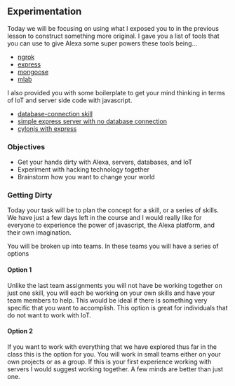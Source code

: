 ## Experimentation

Today we will be focusing on using what I exposed you to in the previous lesson to construct something more original.
I gave you a list of tools that you can use to give Alexa some super powers these tools being...

* [ngrok](https://www.npmjs.com/package/ngrok)
* [express](https://www.npmjs.com/package/express)
* [mongoose](https://www.npmjs.com/package/mongoose)
* [mlab](https://mlab.com/)

I also provided you with some boilerplate to get your mind thinking in terms of IoT and server side code with javascript.

* [database-connection skill](https://github.com/sammyboy45467/Bitwise-Skill)
* [simple express server with no database connection](https://github.com/sammyboy45467/Simple-Express)
* [cylonjs with express](https://github.com/sammyboy45467/cylon-express-server)

### Objectives

* Get your hands dirty with Alexa, servers, databases, and IoT
* Experiment with hacking technology together
* Brainstorm how you want to change your world

### Getting Dirty

Today your task will be to plan the concept for a skill, or a series of skills. We have just a few days left in the 
course and I would really like for everyone to experience the power of javascript, the Alexa platform, and their own imagination. 

You will be broken up into teams. In these teams you will have a series of options

#### Option 1

Unlike the last team assignments you will not have be working together on just one skill, you will each be working 
on your own skills and have your team members to help. This would be ideal if there is something very specific that 
you want to accomplish. This option is great for individuals that do not want to work with IoT.

#### Option 2

If you want to work with everything that we have explored thus far in the class this is the option for you. 
You will work in small teams either on your own projects or as a group. If this is your first experience working 
with servers I would suggest working together. A few minds are better than just one.



